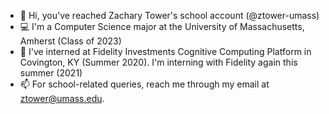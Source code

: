- 👋 Hi, you've reached Zachary Tower's school account (@ztower-umass)
- 💻 I'm a Computer Science major at the University of Massachusetts, Amherst (Class of 2023)
- 💸 I've interned at Fidelity Investments Cognitive Computing Platform in Covington, KY (Summer 2020). I'm interning with Fidelity again this summer (2021)
- 📫 For school-related queries, reach me through my email at ztower@umass.edu.

<!---
ztower-umass/ztower-umass is a ✨ special ✨ repository because its `README.md` (this file) appears on your GitHub profile.
You can click the Preview link to take a look at your changes.
--->
